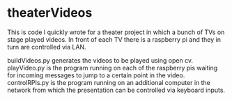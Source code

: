 # theaterVideos
This is code I quickly wrote for a theater project in which a bunch of TVs on stage played videos.
In front of each TV there is a raspberry pi and they in turn are controlled via LAN.

buildVideos.py generates the videos to be played using open cv.
playVideo.py is the program running on each of the raspberry pis waiting for incoming messages to jump to a certain point in the video.
controlRPIs.py is the program running on an additional computer in the network from which the presentation can be controlled via keyboard inputs.
